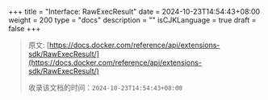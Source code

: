 +++
title = "Interface: RawExecResult"
date = 2024-10-23T14:54:43+08:00
weight = 200
type = "docs"
description = ""
isCJKLanguage = true
draft = false
+++

> 原文: [https://docs.docker.com/reference/api/extensions-sdk/RawExecResult/](https://docs.docker.com/reference/api/extensions-sdk/RawExecResult/)
>
> 收录该文档的时间：`2024-10-23T14:54:43+08:00`
